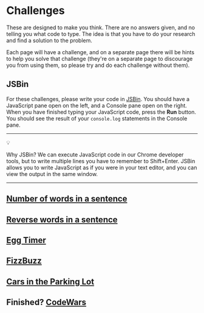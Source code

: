 # Challenges

These are designed to make you think. There are no answers given, and no telling you what code to type. The idea is that you have to do your research and find a solution to the problem. 

Each page will have a challenge, and on a separate page there will be hints to help you solve that challenge (they're on a separate page to discourage you from using them, so please try and do each challenge without them).

## JSBin

For these challenges, please write your code in [JSBin](https://jsbin.com/?js,console). You should have a JavaScript pane open on the left, and a Console pane open on the right. When you have finished typing your JavaScript code, press the **Run** button. You should see the result of your `console.log` statements in the Console pane.

***
:bulb:

Why JSBin? We can execute JavaScript code in our Chrome developer tools, but to write multiple lines you have to remember to Shift+Enter. JSBin allows you to write JavaScript as if you were in your text editor, and you can view the output in the same window.
***

## [Number of words in a sentence](https://github.com/MCRcodes/course/blob/master/week4/challenges/words_in_a_sentence.md)

## [Reverse words in a sentence](https://github.com/MCRcodes/course/blob/master/week4/challenges/words_in_a_sentence.md)

## [Egg Timer](https://github.com/MCRcodes/course/blob/master/week4/challenges/egg_timer.md)

## [FizzBuzz](https://github.com/MCRcodes/course/blob/master/week4/challenges/fizzbuzz.md)

## [Cars in the Parking Lot](https://github.com/MCRcodes/course/blob/master/week4/challenges/cars_parking_lot.md)

## Finished? [CodeWars](https://www.codewars.com/)
